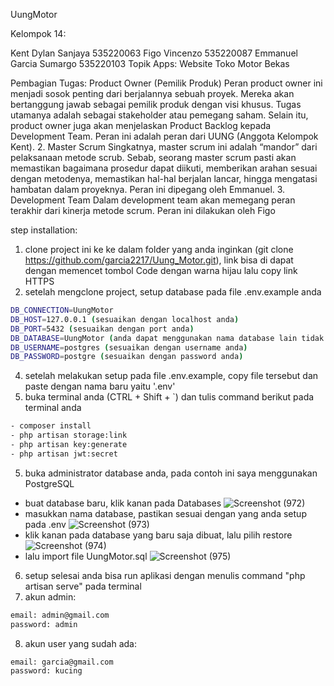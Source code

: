 UungMotor

Kelompok 14:

Kent Dylan Sanjaya 535220063
Figo Vincenzo 535220087
Emmanuel Garcia Sumargo 535220103
Topik Apps: Website Toko Motor Bekas

Pembagian Tugas:
Product Owner (Pemilik Produk)
Peran product owner ini menjadi sosok penting dari berjalannya sebuah proyek. 
Mereka akan bertanggung jawab sebagai pemilik produk dengan visi khusus. 
Tugas utamanya adalah sebagai stakeholder atau pemegang saham. Selain itu, 
product owner juga akan menjelaskan Product Backlog kepada Development 
Team. Peran ini adalah peran dari UUNG (Anggota Kelompok Kent).
2. Master Scrum
Singkatnya, master scrum ini adalah “mandor” dari pelaksanaan metode scrub. 
Sebab, seorang master scrum pasti akan memastikan bagaimana prosedur dapat 
diikuti, memberikan arahan sesuai dengan metodenya, memastikan hal-hal 
berjalan lancar, hingga mengatasi hambatan dalam proyeknya. Peran ini dipegang 
oleh Emmanuel.
3. Development Team
Dalam development team akan memegang peran terakhir dari kinerja metode 
scrum. Peran ini dilakukan oleh Figo

step installation:
1. clone project ini ke ke dalam folder yang anda inginkan (git clone https://github.com/garcia2217/Uung_Motor.git), link bisa di dapat dengan memencet tombol Code dengan warna hijau lalu copy link HTTPS
2. setelah mengclone project, setup database pada file .env.example anda
```bash
DB_CONNECTION=UungMotor
DB_HOST=127.0.0.1 (sesuaikan dengan localhost anda)
DB_PORT=5432 (sesuaikan dengan port anda)
DB_DATABASE=UungMotor (anda dapat menggunakan nama database lain tidak harus UungMotor, namun pastikan file UungMotor.sql yang anda restore ada pada database tersebut.
DB_USERNAME=postgres (sesuaikan dengan username anda)
DB_PASSWORD=postgre (sesuaikan dengan password anda)
```
4. setelah melakukan setup pada file .env.example, copy file tersebut dan paste dengan nama baru yaitu '.env'
5. buka terminal anda (CTRL + Shift + `) dan tulis command berikut pada terminal anda
``` bash
- composer install
- php artisan storage:link
- php artisan key:generate
- php artisan jwt:secret
```
5. buka administrator database anda, pada contoh ini saya menggunakan PostgreSQL
- buat database baru, klik kanan pada Databases
![Screenshot (972)](https://github.com/garcia2217/Uung_Motor/assets/118705093/35330e54-fb2b-4731-b73e-b6a26f910f5a)
- masukkan nama database, pastikan sesuai dengan yang anda setup pada .env
![Screenshot (973)](https://github.com/garcia2217/Uung_Motor/assets/118705093/deb42803-fac2-454f-8c4c-dd8b116ceff2)
- klik kanan pada database yang baru saja dibuat, lalu pilih restore
![Screenshot (974)](https://github.com/garcia2217/Uung_Motor/assets/118705093/99bbdf0a-968b-4b94-a98d-5dcd55922718)
- lalu import file UungMotor.sql
![Screenshot (975)](https://github.com/garcia2217/Uung_Motor/assets/118705093/e80e70b5-d16d-4140-8f4b-7bb2d11c47d2)
6. setup selesai anda bisa run aplikasi dengan menulis command "php artisan serve" pada terminal
7. akun admin:
``` bash
email: admin@gmail.com
password: admin
```
8. akun user yang sudah ada:
``` bash
email: garcia@gmail.com
password: kucing
```
